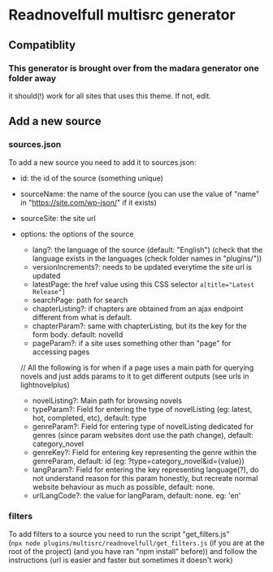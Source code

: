 # Readnovelfull multisrc generator

## Compatiblity

### This generator is brought over from the madara generator one folder away

it should(!) work for all sites that uses this theme. If not, edit.

## Add a new source

### sources.json

To add a new source you need to add it to sources.json:

- id: the id of the source (something unique)
- sourceName: the name of the source (you can use the value of "name" in "https://site.com/wp-json/" if it exists)
- sourceSite: the site url
- options: the options of the source

  - lang?: the language of the source (default: "English") (check that the language
    exists in the languages (check folder names in "plugins/"))
  - versionIncrements?: needs to be updated everytime the site url is updated
  - latestPage: the href value using this CSS selector `a[title="Latest Release"]`
  - searchPage: path for search
  - chapterListing?: if chapters are obtained from an ajax endpoint different from what is default.
  - chapterParam?: same with chapterListing, but its the key for the form body. default: novelId
  - pageParam?: if a site uses something other than "page" for accessing pages

  // All the following is for when if a page uses a main path for querying novels and just adds params to it to get different outputs (see urls in lightnovelplus)

  - novelListing?: Main path for browsing novels
  - typeParam?: Field for entering the type of novelListing (eg: latest, hot, completed, etc), default: type
  - genreParam?: Field for entering type of novelListing dedicated for genres (since param websites dont use the path change), default: category_novel
  - genreKey?: Field for entering key representing the genre within the genreParam, default: id (eg: ?type=category_novel&id={value})
  - langParam?: Field for entering the key representing language(?), do not understand reason for this param honestly, but recreate normal website behaviour as much as possible, default: none.
  - urlLangCode?: the value for langParam, default: none. eg: 'en'

### filters

To add filters to a source you need to run the script "get_filters.js" \
(`npx node plugins/multisrc/readnovelfull/get_filters.js`
(if you are at the root of the project) (and you have ran "npm install" before))
and follow the instructions (url is easier and faster but sometimes it doesn't work)

